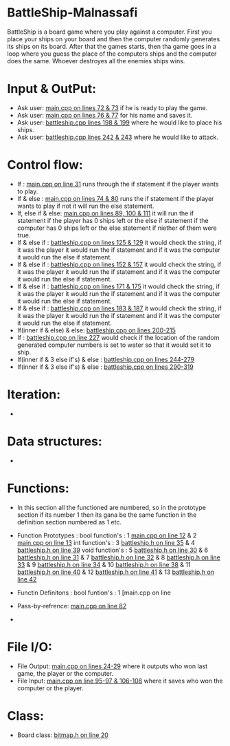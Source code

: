 # BattleShip-Malnassafi
BattleShip is a board game where you play against a computer. First you place your ships on your board and then the computer randomly generates its ships on its board. After that the games starts, then tha game goes in a loop where you guess the place of the computers ships and the computer does the same. Whoever destroyes all the enemies ships wins. 
# Input & OutPut:
* Ask user: [main.cpp on lines 72 & 73](/main.cpp#L72) if he is ready to play the game.
* Ask user: [main.cpp on lines 76 & 77](/main.cpp#L76) for his name and saves it.
* Ask user: [battleship.cpp lines 198 & 199](/battleship.cpp#L198) where he would like to place his ships.
* Ask user: [battleship.cpp lines 242 & 243](/battleship.cpp#L242) where he would like to attack.
# Control flow:
* If : [main.cpp on line 31](/main.cpp#L31) runs through the if statement if the player wants to play.
* If & else : [main.cpp on lines 74 & 80](/main.cpp#L74) runs the if statement if the player wants to play if not it will run the else statement.
* If, else if & else: [main.cpp on lines 89, 100 & 111](/main.cpp#L89) it will run the if statement if the player has 0 ships left or the else if statement if the computer has 0 ships left or the else statement if niether of them were true.
* If & else if : [battleship.cpp on lines 125 & 129](/battleship.cpp#L125) it would check the string, if it was the player it would run the if statement and if it was the computer it would run the else if statement.
* If & else if : [battleship.cpp on lines 152 & 157](/battleship.cpp#L152) it would check the string, if it was the player it would run the if statement and if it was the computer it would run the else if statement.
* If & else if : [battleship.cpp on lines 171 & 175](/battleship.cpp#L171) it would check the string, if it was the player it would run the if statement and if it was the computer it would run the else if statement.
* If & else if : [battleship.cpp on lines 183 & 187](/battleship.cpp#L183) it would check the string, if it was the player it would run the if statement and if it was the computer it would run the else if statement.
* If(inner if & else) & else: [battleship.cpp on lines 200-215](/battleship.cpp#L200)
* If : [battleship.cpp on line 227](/battleship.cpp#L227) would check if the location of the random generated computer numbers is set to water so that it would set it to ship.
* If(inner if & 3 else if's) & else : [battleship.cpp on lines 244-279](/battleship.cpp#L244)
* If(inner if & 3 else if's) & else : [battleship.cpp on lines 290-319](/battleship.cpp#L290)
# Iteration:
* 
# Data structures: 
*
# Functions:
* In this section all the functioned are numbered, so in the prototype section if its number 1 then its gana be the same function in the     definition section numbered as 1 etc.

* Function Prototypes :
                      bool function's :
                                        1 [main.cpp on line 12](/main.cpp#L12) & 2 [main.cpp on line 13](/main.cpp#L12)
                      int function's :
                                        3  [battleship.h on line 35](/battleship.h#L35) & 4 [battleship.h on line 39](/battleship.h#L39)
                      void function's :
                                        5  [battleship.h on line 30](/battleship.h#L30) & 6  [battleship.h on line 31](/battleship.h#L31)
                                      & 7  [battleship.h on line 32](/battleship.h#L32) & 8  [battleship.h on line 33](/battleship.h#L33)
                                      & 9  [battleship.h on line 34](/battleship.h#L34) & 10 [battleship.h on line 38](/battleship.h#L38)
                                      & 11 [battleship.h on line 40](/battleship.h#L40) & 12 [battleship.h on line 41](/battleship.h#L41)
                                      & 13 [battleship.h on line 42](/battleship.h#L42)
                                      
* Functin Definitons :
                      bool funtion's : 
                                       1 [main.cpp on line
                                        
                      
* Pass-by-refrence: [main.cpp on line 82](/main.cpp#L62)
*
# File I/O:
* File Output: [main.cpp on lines 24-29](/main.cpp#L24) where it outputs who won last game, the player or the computer.
* File Input: [main.cpp on line 95-97 & 106-108](/main.cpp#L95) where it saves who won the computer or the player.
# Class:
* Board class: [bitmap.h on line 20](/battleship.h#L20)

